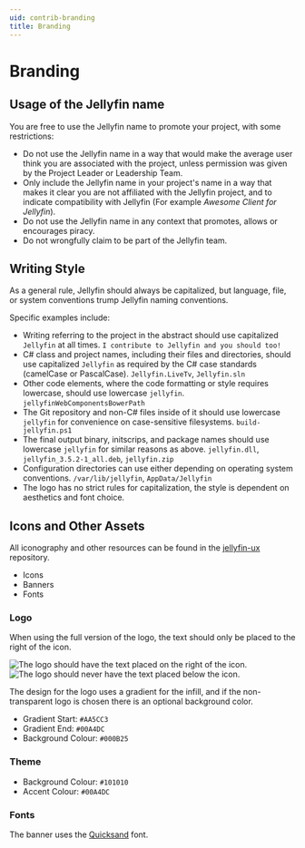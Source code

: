 ```yaml
---
uid: contrib-branding
title: Branding
---
```


# Branding

## Usage of the Jellyfin name

You are free to use the Jellyfin name to promote your project, with some restrictions:

* Do not use the Jellyfin name in a way that would make the average user think you are associated with the project, unless permission was given by the Project Leader or Leadership Team.
* Only include the Jellyfin name in your project's name in a way that makes it clear you are not affiliated with the Jellyfin project, and to indicate compatibility with Jellyfin (For example *Awesome Client for Jellyfin*).
* Do not use the Jellyfin name in any context that promotes, allows or encourages piracy.
* Do not wrongfully claim to be part of the Jellyfin team.

## Writing Style

As a general rule, Jellyfin should always be capitalized, but language, file, or system conventions trump Jellyfin naming conventions.

Specific examples include:

* Writing referring to the project in the abstract should use capitalized `Jellyfin` at all times. `I contribute to Jellyfin and you should too!`
* C# class and project names, including their files and directories, should use capitalized `Jellyfin` as required by the C# case standards (camelCase or PascalCase). `Jellyfin.LiveTv`, `Jellyfin.sln`
* Other code elements, where the code formatting or style requires lowercase, should use lowercase `jellyfin`. `jellyfinWebComponentsBowerPath`
* The Git repository and non-C# files inside of it should use lowercase `jellyfin` for convenience on case-sensitive filesystems. `build-jellyfin.ps1`
* The final output binary, initscrips, and package names should use lowercase `jellyfin` for similar reasons as above. `jellyfin.dll`, `jellyfin_3.5.2-1_all.deb`, `jellyfin.zip`
* Configuration directories can use either depending on operating system conventions. `/var/lib/jellyfin`, `AppData/Jellyfin`
* The logo has no strict rules for capitalization, the style is dependent on aesthetics and font choice.

## Icons and Other Assets

All iconography and other resources can be found in the [jellyfin-ux](https://github.com/jellyfin/jellyfin-ux) repository.

* Icons
* Banners
* Fonts

### Logo

When using the full version of the logo, the text should only be placed to the right of the icon.

![The logo should have the text placed on the right of the icon.](~/images/branding-logo-yes-side.png) ![The logo should never have the text placed below the icon.](~/images/branding-logo-no-below.png)

The design for the logo uses a gradient for the infill, and if the non-transparent logo is chosen there is an optional background color.

* Gradient Start: `#AA5CC3`
* Gradient End: `#00A4DC`
* Background Colour: `#000B25`

### Theme

* Background Colour: `#101010`
* Accent Colour: `#00A4DC`

### Fonts

The banner uses the [Quicksand](https://fonts.google.com/specimen/Quicksand) font.

